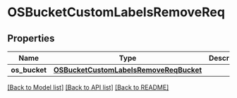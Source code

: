 # OSBucketCustomLabelsRemoveReq

## Properties
Name | Type | Description | Notes
------------ | ------------- | ------------- | -------------
**os_bucket** | [**OSBucketCustomLabelsRemoveReqBucket**](OSBucketCustomLabelsRemoveReqBucket.md) |  | 

[[Back to Model list]](../README.md#documentation-for-models) [[Back to API list]](../README.md#documentation-for-api-endpoints) [[Back to README]](../README.md)


